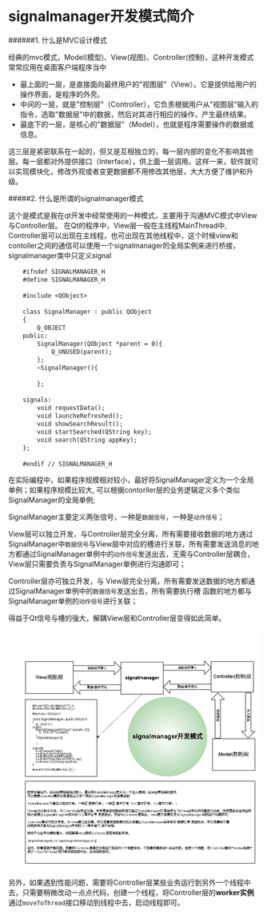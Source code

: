 signalmanager开发模式简介
=========================

######1. 什么是MVC设计模式

经典的mvc模式，Model(模型)、View(视图)、Controller(控制)，这种开发模式常常应用在桌面客户端程序当中


+  最上面的一层，是直接面向最终用户的"视图层"（View）。它是提供给用户的操作界面，是程序的外壳。
+  中间的一层，就是"控制层"（Controller），它负责根据用户从"视图层"输入的指令，选取"数据层"中的数据，然后对其进行相应的操作，产生最终结果。
+  最底下的一层，是核心的"数据层"（Model），也就是程序需要操作的数据或信息。


这三层是紧密联系在一起的，但又是互相独立的，每一层内部的变化不影响其他层。每一层都对外提供接口（Interface），供上面一层调用。这样一来，软件就可以实现模块化，修改外观或者变更数据都不用修改其他层，大大方便了维护和升级。


#####2. 什么是所谓的signalmanager模式

这个是模式是我在qt开发中经常使用的一种模式，主要用于沟通MVC模式中View与Controller层。
在Qt的程序中，View层一般在主线程MainThread中, Controller层可以出现在主线程，也可出现在其他线程中，这个时候view和contoller之间的通信可以使用一个signalmanager的全局实例来进行桥接， signalmanager类中只定义signal


        #ifndef SIGNALMANAGER_H
        #define SIGNALMANAGER_H
        
        #include <QObject>
    
        class SignalManager : public QObject
        {
            Q_OBJECT
        public:
            SignalManager(QObject *parent = 0){
                Q_UNUSED(parent);
            };
            ~SignalManager(){
        
            };
        
        signals:
            void requestData();
            void launcheRefreshed();
            void showSearchResult();
            void startSearched(QString key);
            void search(QString appKey);
        };
        
        #endif // SIGNALMANAGER_H


在实际编程中，如果程序规模相对较小，最好将SignalManager定义为一个全局单例；如果程序规模比较大, 可以根据contorller层的业务逻辑定义多个类似SignalManager的全局单例; 

SignalManager主要定义两张信号，一种是`数据信号`，一种是`动作信号`；

View层可以独立开发，与Controller层完全分离，所有需要接收数据的地方通过SignalManager中`数据信号`与View层中对应的槽进行关联，所有需要发送消息的地方都通过SignalManager单例中的`动作信号`发送出去，无需与Controller层耦合，View层只需要负责与SignalManager单例进行沟通即可；

Controller层亦可独立开发，与 View层完全分离，所有需要发送数据的地方都通过SignalManager单例中的`数据信号`发送出去，所有需要执行槽
函数的地方都与SignalManager单例的`动作信号`进行关联；

得益于Qt信号与槽的强大，解耦View层和Controller层变得如此简单。

![signalmanager](../images/signalmanager.png)

另外，如果遇到性能问题，需要将Controller层某些业务运行到另外一个线程中去，只需要稍微改动一点点代码，创建一个线程，将Controller层的**worker实例**通过`moveToThread`接口移动到线程中去，启动线程即可。

